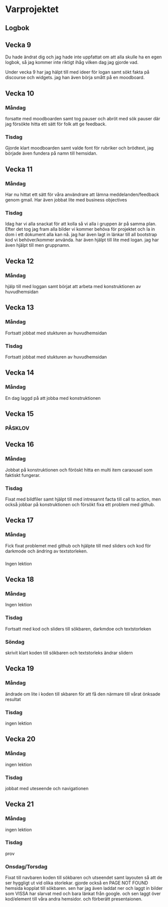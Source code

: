 # Varprojektet

## Logbok

## Vecka 9

Du hade ändrat dig och jag hade inte uppfattat om att alla skulle ha en egen logbok, så jag kommer inte riktigt ihåg vilken dag jag gjorde vad.

Under vecka 9 har jag hälpt till med ideer för logan samt sökt fakta på discourse och widgets. jag han även börja smått på en moodboard.

## Vecka 10

### Måndag
forsatte med moodboarden samt tog pauser och abröt med sök pauser där jag försökte hitta ett sätt för folk att ge feedback.

### Tisdag
Gjorde klart moodboarden samt valde font för rubriker och brödtext, jag började även fundera på namn till hemsidan.

## Vecka 11

### Måndag 
Har nu hittat ett sätt för våra användrare att lämna meddelanden/feedback genom gmail. Har även jobbat lite med business objectives

### Tisdag
Idag har vi alla snackat för att kolla så vi alla i gruppen är på samma plan. Efter det tog jag fram alla bilder vi kommer behöva för projektet och la in dom i ett dokument alla kan nå. jag har även lagt in länkar till all bootstrap kod vi behöver/kommer använda. har även hjälpt till lite med logan. jag har även hjälpt till men gruppnamn.

## Vecka 12

### Måndag 
hjälp till med loggan samt börjat att arbeta med konstruktionen av huvudhemsidan

## Vecka 13

### Måndag 
Fortsatt jobbat med stukturen av huvudhemsidan

### Tisdag
Fortsatt jobbat med stukturen av huvudhemsidan

## Vecka 14

### Måndag
En dag laggd på att jobba med konstruktionen

## Vecka 15

### PÅSKLOV

## Vecka 16

### Måndag
Jobbat på konstruktionen och föröskt hitta en multi item caraousel som faktiskt fungerar.

### Tisdag
Fixat med bildfiler samt hjälpt till med intresannt facta till call to action, men också jobbar på konstruktionen och försökt fixa ett problem med github.

## Vecka 17

### Måndag
Fick fixat problemet med github och hjälpte till med sliders och kod för darkmode och ändring av textstorleken.

###
Ingen lektion

## Vecka 18

### Måndag 
Ingen lektion

### Tisdag
Fortsatt med kod och sliders till sökbaren, darkmdoe och textstorleken

### Söndag
skrivit klart koden till sökbaren och textstorleks ändrar slidern

## Vecka 19

### Måndag
ändrade om lite i koden till skbaren för att få den närmare till vårat önksade resultat

### Tisdag
ingen lektion

## Vecka 20

### Måndag 
ingen lektion

### Tisdag
jobbat med uteseende och navigationen

## Vecka 21

### Måndag
ingen lektion

### Tisdag 
prov

### Onsdag/Torsdag
Fixat till navbaren koden till sökbaren och utseendet samt layouten så att de ser hyggligt ut vid olika storlekar. gjorde också en PAGE NOT FOUND hemsida kopplat till sökbaren. sen har jag även laddat ner och laggt in bilder som VISSA har slarvat med och bara länkat från google. och sen laggt över kod/element till våra andra hemsidor. och förberätt presentaionen.






